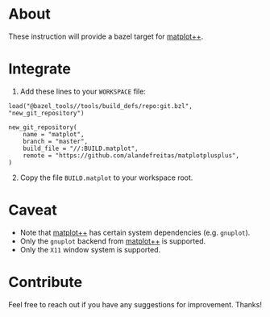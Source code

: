 # About

These instruction will provide a bazel target for [matplot++](https://github.com/alandefreitas/matplotplusplus).

# Integrate

1) Add these lines to your `WORKSPACE` file:

```
load("@bazel_tools//tools/build_defs/repo:git.bzl", "new_git_repository")

new_git_repository(
    name = "matplot",
    branch = "master",
    build_file = "//:BUILD.matplot",
    remote = "https://github.com/alandefreitas/matplotplusplus",
)
```

2) Copy the file `BUILD.matplot` to your workspace root.

# Caveat

- Note that [matplot++](https://github.com/alandefreitas/matplotplusplus) has certain system dependencies (e.g. `gnuplot`).
- Only the `gnuplot` backend from [matplot++](https://github.com/alandefreitas/matplotplusplus) is supported.
- Only the `X11` window system is supported.

# Contribute

Feel free to reach out if you have any suggestions for improvement. Thanks!